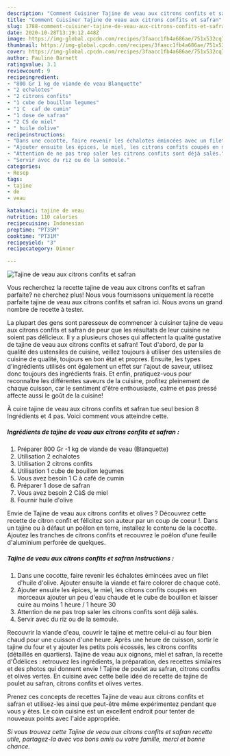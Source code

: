 ```yaml
---
description: "Comment Cuisiner Tajine de veau aux citrons confits et safran"
title: "Comment Cuisiner Tajine de veau aux citrons confits et safran"
slug: 1788-comment-cuisiner-tajine-de-veau-aux-citrons-confits-et-safran
date: 2020-10-28T13:19:12.448Z
image: https://img-global.cpcdn.com/recipes/3faacc1fb4a686ae/751x532cq70/tajine-de-veau-aux-citrons-confits-et-safran-photo-principale-de-la-recette.jpg
thumbnail: https://img-global.cpcdn.com/recipes/3faacc1fb4a686ae/751x532cq70/tajine-de-veau-aux-citrons-confits-et-safran-photo-principale-de-la-recette.jpg
cover: https://img-global.cpcdn.com/recipes/3faacc1fb4a686ae/751x532cq70/tajine-de-veau-aux-citrons-confits-et-safran-photo-principale-de-la-recette.jpg
author: Pauline Barnett
ratingvalue: 3.1
reviewcount: 9
recipeingredient:
- "800 Gr 1 kg de viande de veau Blanquette"
- "2 echalotes"
- "2 citrons confits"
- "1 cube de bouillon legumes"
- "1 C  caf de cumin"
- "1 dose de safran"
- "2 CS de miel"
- " huile dolive"
recipeinstructions:
- "Dans une cocotte, faire revenir les échalotes émincées avec un filet d&#39;huile d&#39;olive. Ajouter ensuite la viande et faire colorer de chaque coté."
- "Ajouter ensuite les épices, le miel, les citrons confits coupés en morceaux ajouter un peu d&#39;eau chaude et le cube de bouillon et laisser cuire au moins 1 heure / 1 heure 30"
- "Attention de ne pas trop saler les citrons confits sont déjà salés."
- "Servir avec du riz ou de la semoule."
categories:
- Resep
tags:
- tajine
- de
- veau

katakunci: tajine de veau 
nutrition: 110 calories
recipecuisine: Indonesian
preptime: "PT35M"
cooktime: "PT31M"
recipeyield: "3"
recipecategory: Dinner

---
```



![Tajine de veau aux citrons confits et safran](https://img-global.cpcdn.com/recipes/3faacc1fb4a686ae/751x532cq70/tajine-de-veau-aux-citrons-confits-et-safran-photo-principale-de-la-recette.jpg)

Vous recherchez la recette tajine de veau aux citrons confits et safran parfaite? ne cherchez plus! Nous vous fournissons uniquement la recette parfaite tajine de veau aux citrons confits et safran ici. Nous avons un grand nombre de recette à tester.

La plupart des gens sont paresseux de commencer à cuisiner tajine de veau aux citrons confits et safran de peur que les résultats de leur cuisine ne soient pas délicieux. Il y a plusieurs choses qui affectent la qualité gustative de tajine de veau aux citrons confits et safran! Tout d'abord, de par la qualité des ustensiles de cuisine, veillez toujours à utiliser des ustensiles de cuisine de qualité, toujours en bon état et propres. Ensuite, les types d'ingrédients utilisés ont également un effet sur l'ajout de saveur, utilisez donc toujours des ingrédients frais. Et enfin, pratiquez-vous pour reconnaître les différentes saveurs de la cuisine, profitez pleinement de chaque cuisson, car le sentiment d'être enthousiaste, calme et pas pressé affecte aussi le goût de la cuisine!

<!--inarticleads1-->

À cuire tajine de veau aux citrons confits et safran tue seul besion 8 Ingrédients et 4 pas. Voici comment vous atteindre cette.

##### Ingrédients de tajine de veau aux citrons confits et safran :

1. Préparer 800 Gr -1 kg de viande de veau (Blanquette)
1. Utilisation 2 echalotes
1. Utilisation 2 citrons confits
1. Utilisation 1 cube de bouillon legumes
1. Vous avez besoin 1 C à café de cumin
1. Préparer 1 dose de safran
1. Vous avez besoin 2 CàS de miel
1. Fournir  huile d&#39;olive


Envie de Tajine de veau aux citrons confits et olives ? Découvrez cette recette de citron confit et félicitez son auteur par un coup de coeur !. Dans un tajine ou à défaut un poêlon en terre, installez le contenu de la cocotte. Ajoutez les tranches de citrons confits et recouvrez le poêlon d&#39;une feuille d&#39;aluminium perforée de quelques. 

<!--inarticleads2-->

##### Tajine de veau aux citrons confits et safran instructions :

1. Dans une cocotte, faire revenir les échalotes émincées avec un filet d&#39;huile d&#39;olive. Ajouter ensuite la viande et faire colorer de chaque coté.
1. Ajouter ensuite les épices, le miel, les citrons confits coupés en morceaux ajouter un peu d&#39;eau chaude et le cube de bouillon et laisser cuire au moins 1 heure / 1 heure 30
1. Attention de ne pas trop saler les citrons confits sont déjà salés.
1. Servir avec du riz ou de la semoule.


Recouvrir la viande d&#39;eau, couvrir le tajine et mettre celui-ci au four bien chaud pour une cuisson d&#39;une heure. Après une heure de cuisson, sortir le tajine du four et y ajouter les petits pois écossés, les citrons confits (détaillés en quartiers). Tajine de veau aux oignons, miel et safran, la recette d&#39;Ôdélices : retrouvez les ingrédients, la préparation, des recettes similaires et des photos qui donnent envie ! Tajine de poulet au safran, citrons confits et olives vertes. En cuisine avec cette belle idée de recette de tajine de poulet au safran, citrons confits et olives vertes. 

<!--inarticleads1-->

<p>
Prenez ces concepts de recettes Tajine de veau aux citrons confits et safran et utilisez-les ainsi que peut-être même expérimentez pendant que vous y êtes. Le coin cuisine est un excellent endroit pour tenter de nouveaux points avec l'aide appropriée.
</p>

<p>
<i>Si vous trouvez cette Tajine de veau aux citrons confits et safran recette utile, partagez-la avec vos bons amis ou votre famille, merci et bonne chance.</i>
</p>
